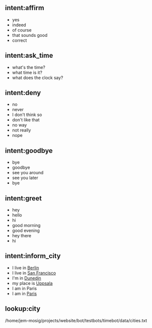 ## intent:affirm
- yes
- indeed
- of course
- that sounds good
- correct

## intent:ask_time
- what's the time?
- what time is it?
- what does the clock say?

## intent:deny
- no
- never
- I don't think so
- don't like that
- no way
- not really
- nope

## intent:goodbye
- bye
- goodbye
- see you around
- see you later
- bye

## intent:greet
- hey
- hello
- hi
- good morning
- good evening
- hey there
- hi

## intent:inform_city
- I live in [Berlin](city)
- I live in [San Francisco](city)
- I'm in [Dunedin](city)
- my place is [Uppsala](city)
- I am in Paris
- I am in [Paris](city)

## lookup:city
  /home/jem-mosig/projects/website/bot/testbots/timebot/data/cities.txt
